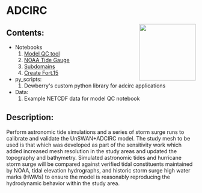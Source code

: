 # ADCIRC
<img style="float:right;" src="https://github.com/tmiesse/adcirc_prod/blob/master/extra/figures/DewberryLogo_RGB.png" width=150px>


## Contents:
- Notebooks
    1. [Model QC tool](https://github.com/tmiesse/adcirc_prod/blob/master/notebooks/ModelQC__v2.ipynb)
    2. [NOAA Tide Gauge](https://github.com/tmiesse/adcirc_prod/blob/master/notebooks/noaa_tide.ipynb)
    3. [Subdomains](https://github.com/tmiesse/adcirc_prod/blob/master/notebooks/subdomain.ipynb)
    4. [Create Fort.15](https://github.com/tmiesse/adcirc_prod/blob/master/notebooks/create_fort15.ipynb)
- py_scripts:
    1. Dewberry's custom python library for adcirc applications
- Data:
    1. Example NETCDF data for model QC notebook

## Description:
Perform astronomic tide simulations and a series of storm surge runs to calibrate and validate 
the UnSWAN+ADCIRC model. The study mesh to be used is that which was developed as part of the 
sensitivity work which added increased mesh resolution in the study areas and updated the topography
and bathymetry. Simulated astronomic tides and hurricane storm surge will be compared against verified
tidal constituents maintained by NOAA, tidal elevation hydrographs, and historic storm surge high water
marks (HWMs) to ensure the model is reasonably reproducing the hydrodynamic behavior within the study area.












